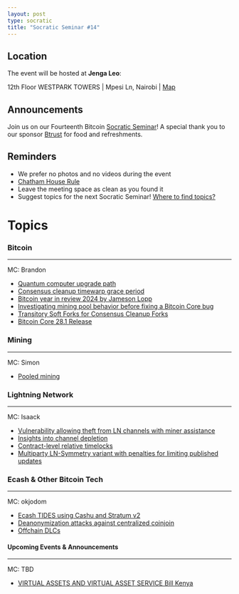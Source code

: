 ```yaml
---
layout: post
type: socratic
title: "Socratic Seminar #14"
---
```


## Location

The event will be hosted at **Jenga Leo**:

12th Floor WESTPARK TOWERS | Mpesi Ln, Nairobi | [Map](https://maps.app.goo.gl/jA86RuyuBKcE4eA47)

## Announcements

Join us on our Fourteenth Bitcoin [Socratic Seminar](/about)! A special thank you to our
sponsor [Btrust](http://btrust.tech/) for food and refreshments.

## Reminders

- We prefer no photos and no videos during the event
- [Chatham House Rule](https://www.chathamhouse.org/about-us/chatham-house-rule)
- Leave the meeting space as clean as you found it
- Suggest topics for the next Socratic Seminar! [Where to find topics?](/about/find-topics)

# Topics

### Bitcoin

---

MC: Brandon

- [Quantum computer upgrade path](https://groups.google.com/g/bitcoindev/c/8O857bRSVV8/m/4cM-7pf4AgAJ)
- [Consensus cleanup timewarp grace period](https://delvingbitcoin.org/t/timewarp-attack-600-second-grace-period/1326/1)
- [Bitcoin year in review 2024 by Jameson Lopp](https://blog.lopp.net/bitcoin-2024-annual-review/)
- [Investigating mining pool behavior before fixing a Bitcoin Core bug](https://delvingbitcoin.org/t/analyzing-mining-pool-behavior-to-address-bitcoin-cores-double-coinbase-reservation-issue/1351)
- [Transitory Soft Forks for Consensus Cleanup Forks](https://delvingbitcoin.org/t/transitory-soft-forks-for-consensus-cleanup-forks/1333)
- [Bitcoin Core 28.1 Release](https://bitcoincore.org/en/releases/28.1/)

### Mining

---

MC: Simon

- [Pooled mining](https://bitcoinops.org/en/topics/pooled-mining)

### Lightning Network

---

MC: Isaack

- [Vulnerability allowing theft from LN channels with miner assistance](https://delvingbitcoin.org/t/disclosure-irrevocable-fees-stealing-from-ln-using-revoked-commitment-transactions/1314)
- [Insights into channel depletion](https://delvingbitcoin.org/t/channel-depletion-ln-topology-cycles-and-rational-behavior-of-nodes/1259/6)
- [Contract-level relative timelocks](https://delvingbitcoin.org/t/contract-level-relative-timelocks-or-lets-talk-about-ancestry-proofs-and-singletons/1353)
- [Multiparty LN-Symmetry variant with penalties for limiting published updates](https://delvingbitcoin.org/t/broken-multi-party-eltoo-with-bounded-settlement/1364)

### Ecash & Other Bitcoin Tech

---

MC: okjodom

- [Ecash TIDES using Cashu and Stratum v2](https://delvingbitcoin.org/t/ecash-tides-using-cashu-and-stratum-v2/870https://bitcoinutils.de)
- [Deanonymization attacks against centralized coinjoin](https://groups.google.com/g/bitcoindev/c/CbfbEGozG7c/m/w2B-RRdUCQAJ)
- [Offchain DLCs](https://mailmanlists.org/pipermail/dlc-dev/2025-January/000186.html)


#### Upcoming Events & Announcements

---

MC: TBD

- [VIRTUAL ASSETS AND VIRTUAL ASSET SERVICE Bill Kenya](https://www.treasury.go.ke/public-notices/)

